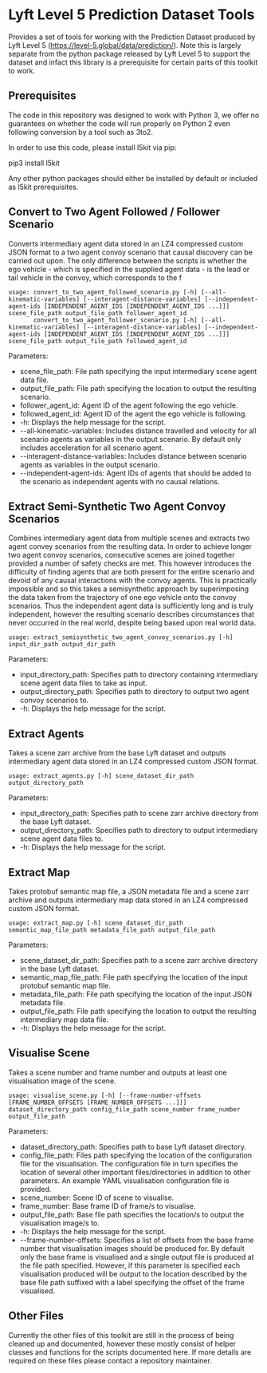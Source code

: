 # Lyft Level 5 Prediction Dataset Tools
Provides a set of tools for working with the Prediction Dataset produced by Lyft Level 5 (https://level-5.global/data/prediction/). Note this is largely separate from the python package released by Lyft Level 5 to support the dataset and infact this library is a prerequisite for certain parts of this toolkit to work.

## Prerequisites
The code in this repository was designed to work with Python 3, we offer no guarantees on whether the code will run properly on Python 2 even following conversion by a tool such as 3to2.

In order to use this code, please install l5kit via pip:

pip3 install l5kit

Any other python packages should either be installed by default or included as l5kit prerequisites.

## Convert to Two Agent Followed / Follower Scenario
Converts intermediary agent data stored in an LZ4 compressed custom JSON format to a two agent convoy scenario that causal discovery can be carried out upon. The only difference between the scripts is whether the ego vehicle - which is specified in the supplied agent data - is the lead or tail vehicle in the convoy, which corresponds to the f

    usage: convert_to_two_agent_followed_scenario.py [-h] [--all-kinematic-variables] [--interagent-distance-variables] [--independent-agent-ids [INDEPENDENT_AGENT_IDS [INDEPENDENT_AGENT_IDS ...]]] scene_file_path output_file_path follower_agent_id
           convert_to_two_agent_follower_scenario.py [-h] [--all-kinematic-variables] [--interagent-distance-variables] [--independent-agent-ids [INDEPENDENT_AGENT_IDS [INDEPENDENT_AGENT_IDS ...]]] scene_file_path output_file_path followed_agent_id
           
Parameters:
* scene_file_path: File path specifying the input intermediary scene agent data file.
* output_file_path: File path specifying the location to output the resulting scenario.
* follower_agent_id: Agent ID of the agent following the ego vehicle.
* followed_agent_id: Agent ID of the agent the ego vehicle is following.
* -h: Displays the help message for the script.
* --all-kinematic-variables: Includes distance travelled and velocity for all scenario agents as variables in the output scenario. By default only includes acceleration for all scenario agent.
* --interagent-distance-variables: Includes distance between scenario agents as variables in the output scenario.
* --independent-agent-ids: Agent IDs of agents that should be added to the scenario as independent agents with no causal relations.

## Extract Semi-Synthetic Two Agent Convoy Scenarios
Combines intermediary agent data from multiple scenes and extracts two agent convey scenarios from the resulting data. In order to achieve longer two agent convoy scenarios, consecutive scenes are joined together provided a number of safety checks are met. This however introduces the difficulty of finding agents that are both present for the entire scenario and devoid of any causal interactions with the convoy agents. This is practically impossible and so this takes a semisynthetic approach by superimposing the data taken from the trajectory of one ego vehicle onto the convoy scenarios. Thus the independent agent data is sufficiently long and is truly independent, however the resulting scenario describes circumstances that never occurred in the real world, despite being based upon real world data.

    usage: extract_semisynthetic_two_agent_convoy_scenarios.py [-h] input_dir_path output_dir_path
    
Parameters:
* input_directory_path: Specifies path to directory containing intermediary scene agent data files to take as input.
* output_directory_path: Specifies path to directory to output two agent convoy scenarios to.
* -h: Displays the help message for the script.

## Extract Agents
Takes a scene zarr archive from the base Lyft dataset and outputs intermediary agent data stored in an LZ4 compressed custom JSON format.

    usage: extract_agents.py [-h] scene_dataset_dir_path output_directory_path
    
Parameters:
* input_directory_path: Specifies path to scene zarr archive directory from the base Lyft dataset.
* output_directory_path: Specifies path to directory to output intermediary scene agent data files to.
* -h: Displays the help message for the script.

## Extract Map
Takes protobuf semantic map file, a JSON metadata file and a scene zarr archive and outputs intermediary map data stored in an LZ4 compressed custom JSON format.

    usage: extract_map.py [-h] scene_dataset_dir_path semantic_map_file_path metadata_file_path output_file_path
    
Parameters:
* scene_dataset_dir_path: Specifies path to a scene zarr archive directory in the base Lyft dataset.
* semantic_map_file_path: File path specifying the location of the input protobuf semantic map file.
* metadata_file_path: File path specifying the location of the input JSON metadata file.
* output_file_path: File path specifying the location to output the resulting intermediary map data file.
* -h: Displays the help message for the script.

## Visualise Scene
Takes a scene number and frame number and outputs at least one visualisation image of the scene.

    usage: visualise_scene.py [-h] [--frame-number-offsets [FRAME_NUMBER_OFFSETS [FRAME_NUMBER_OFFSETS ...]]] dataset_directory_path config_file_path scene_number frame_number output_file_path
    
Parameters:
* dataset_directory_path: Specifies path to base Lyft dataset directory.
* config_file_path: Files path specifying the location of the configuration file for the visualisation. The configuration file in turn specifies the location of several other important files/directories in addition to other parameters. An example YAML visualisation configuration file is provided.
* scene_number: Scene ID of scene to visualise.
* frame_number: Base frame ID of frame/s to visualise.
* output_file_path: Base file path specifies the location/s to output the visualisation image/s to.
* -h: Displays the help message for the script.
* --frame-number-offsets: Specifies a list of offsets from the base frame number that visualisation images should be produced for. By default only the base frame is visualised and a single output file is produced at the file path specified. However, if this parameter is specified each visualisation produced will be output to the location described by the base file path suffixed with a label specifying the offset of the frame visualised.

## Other Files
Currently the other files of this toolkit are still in the process of being cleaned up and documented, however these mostly consist of helper classes and functions for the scripts documented here. If more details are required on these files please contact a repository maintainer.
